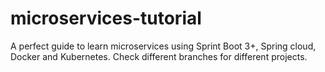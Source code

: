 # microservices-tutorial
A perfect guide to learn microservices using Sprint Boot 3+, Spring cloud, Docker and Kubernetes. Check different branches for different projects.
